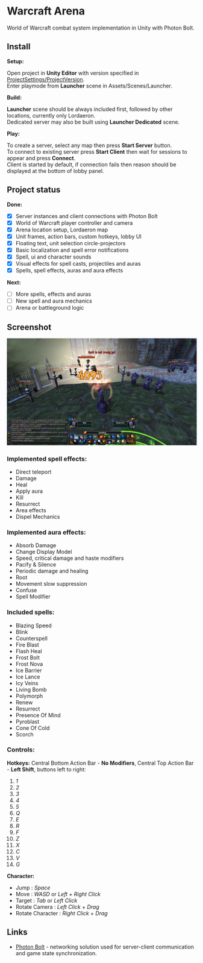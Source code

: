 # Warcraft Arena
World of Warcraft combat system implementation in Unity with Photon Bolt.

## Install
**Setup:**

Open project in **Unity Editor** with version specified in [ProjectSettings/ProjectVersion](ProjectSettings/ProjectVersion.txt).<br/>
Enter playmode from **Launcher** scene in Assets/Scenes/Launcher.<br/>

**Build:**

**Launcher** scene should be always included first, followed by other locations, currently only Lordaeron.<br/>
Dedicated server may also be built using **Launcher Dedicated** scene.

**Play:**

To create a server, select any map then press **Start Server** button.<br/>
To connect to existing server press **Start Client** then wait for sessions to appear and press **Connect**.<br/>
Client is started by default, if connection fails then reason should be displayed at the bottom of lobby panel.<br/>

## Project status
**Done:**
- [X] Server instances and client connections with Photon Bolt
- [X] World of Warcraft player controller and camera
- [X] Arena location setup, Lordaeron map
- [X] Unit frames, action bars, custom hotkeys, lobby UI
- [X] Floating text, unit selection circle-projectors
- [X] Basic localization and spell error notifications
- [X] Spell, ui and character sounds
- [X] Visual effects for spell casts, projectiles and auras
- [X] Spells, spell effects, auras and aura effects

**Next:**
- [ ] More spells, effects and auras
- [ ] New spell and aura mechanics
- [ ] Arena or battleground logic

## Screenshot
![Alt text](/Screenshots/WoW-Unity-1.0.48.png?raw=true "World of Warcraft Unity")

### Implemented spell effects:
- Direct teleport
- Damage
- Heal
- Apply aura
- Kill
- Resurrect
- Area effects
- Dispel Mechanics

### Implemented aura effects:
- Absorb Damage
- Change Display Model
- Speed, critical damage and haste modifiers
- Pacify & Silence
- Periodic damage and healing
- Root
- Movement slow suppression
- Confuse
- Spell Modifier

### Included spells:
- Blazing Speed
- Blink
- Counterspell
- Fire Blast
- Flash Heal
- Frost Bolt
- Frost Nova
- Ice Barrier
- Ice Lance
- Icy Veins
- Living Bomb
- Polymorph
- Renew
- Resurrect
- Presence Of Mind
- Pyroblast
- Cone Of Cold
- Scorch

### Controls:

**Hotkeys:**
Central Bottom Action Bar - **No Modifiers**, Central Top Action Bar - **Left Shift**, buttons left to right:
1.  *1*
2.  *2*
3.  *3*
4.  *4*
5.  *5*
6.  *Q*
7.  *E*
8.  *R*
9.  *F*
10. *Z*
11. *X*
12. *C*
13. *V*
14. *G*

**Character:**
- Jump :              *Space*
- Move :              *WASD* or *Left + Right Click*
- Target :            *Tab* or *Left Click*
- Rotate Camera :     *Left Click* + *Drag*
- Rotate Character :  *Right Click* + *Drag*

## Links
* [Photon Bolt](https://assetstore.unity.com/packages/tools/network/photon-bolt-free-127156) - networking solution used for server-client communication and game state synchronization. 
